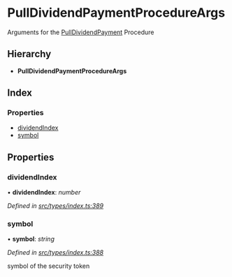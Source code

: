 # PullDividendPaymentProcedureArgs

Arguments for the [PullDividendPayment](../enums/_types_index_.proceduretype.md#pulldividendpayment) Procedure

## Hierarchy

* **PullDividendPaymentProcedureArgs**

## Index

### Properties

* [dividendIndex](../interfaces/_types_index_.pulldividendpaymentprocedureargs.md#dividendindex)
* [symbol](../interfaces/_types_index_.pulldividendpaymentprocedureargs.md#symbol)

## Properties

### dividendIndex

• **dividendIndex**: _number_

_Defined in_ [_src/types/index.ts:389_](https://github.com/PolymathNetwork/polymath-sdk/blob/e8bbc1e/src/types/index.ts#L389)

### symbol

• **symbol**: _string_

_Defined in_ [_src/types/index.ts:388_](https://github.com/PolymathNetwork/polymath-sdk/blob/e8bbc1e/src/types/index.ts#L388)

symbol of the security token


